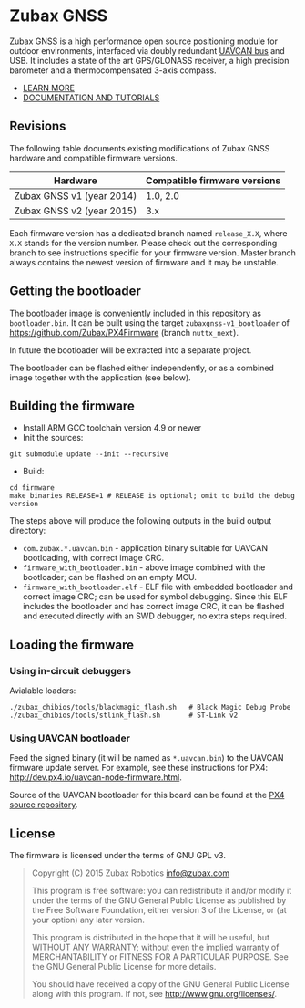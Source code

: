 Zubax GNSS
==========

Zubax GNSS is a high performance open source positioning module for outdoor environments,
interfaced via doubly redundant [UAVCAN bus](http://uavcan.org) and USB.
It includes a state of the art GPS/GLONASS receiver, a high precision barometer and a thermocompensated 3-axis compass.

* [LEARN MORE](http://zubax.com/product/zubax-gnss)
* [DOCUMENTATION AND TUTORIALS](http://docs.zubax.com/Zubax_GNSS)

## Revisions

The following table documents existing modifications of Zubax GNSS hardware and compatible firmware versions.

Hardware                        | Compatible firmware versions
--------------------------------|------------------------------
Zubax GNSS v1 (year 2014)       | 1.0, 2.0
Zubax GNSS v2 (year 2015)       | 3.x

Each firmware version has a dedicated branch named `release_X.X`, where `X.X` stands for the version number.
Please check out the corresponding branch to see instructions specific for your firmware version.
Master branch always contains the newest version of firmware and it may be unstable.

## Getting the bootloader

The bootloader image is conveniently included in this repository as `bootloader.bin`.
It can be built using the target `zubaxgnss-v1_bootloader` of <https://github.com/Zubax/PX4Firmware>
(branch `nuttx_next`).

In future the bootloader will be extracted into a separate project.

The bootloader can be flashed either independently, or as a combined image together with the application (see below).

## Building the firmware

* Install ARM GCC toolchain version 4.9 or newer
* Init the sources:
```shell
git submodule update --init --recursive
```
* Build:
```shell
cd firmware
make binaries RELEASE=1 # RELEASE is optional; omit to build the debug version
```

The steps above will produce the following outputs in the build output directory:

* `com.zubax.*.uavcan.bin` - application binary suitable for UAVCAN bootloading, with correct image CRC.
* `firmware_with_bootloader.bin` - above image combined with the bootloader; can be flashed on an empty MCU.
* `firmware_with_bootloader.elf` - ELF file with embedded bootloader and correct image CRC; can be used for symbol
debugging. Since this ELF includes the bootloader and has correct image CRC, it can be flashed and executed directly
with an SWD debugger, no extra steps required.

## Loading the firmware

### Using in-circuit debuggers

Avialable loaders:

```shell
./zubax_chibios/tools/blackmagic_flash.sh   # Black Magic Debug Probe
./zubax_chibios/tools/stlink_flash.sh       # ST-Link v2
```

### Using UAVCAN bootloader

Feed the signed binary (it will be named as `*.uavcan.bin`) to the UAVCAN firmware update server.
For example, see these instructions for PX4: <http://dev.px4.io/uavcan-node-firmware.html>.

Source of the UAVCAN bootloader for this board can be found at the
[PX4 source repository](https://github.com/PX4/Firmware).

## License

The firmware is licensed under the terms of GNU GPL v3.

> Copyright (C) 2015 Zubax Robotics info@zubax.com
>
> This program is free software: you can redistribute it and/or modify it under the terms of the
> GNU General Public License as published by the Free Software Foundation, either version 3 of the License,
> or (at your option) any later version.
>
> This program is distributed in the hope that it will be useful, but WITHOUT ANY WARRANTY;
> without even the implied warranty of MERCHANTABILITY or FITNESS FOR A PARTICULAR PURPOSE.
> See the GNU General Public License for more details.
>
> You should have received a copy of the GNU General Public License along with this program.
> If not, see http://www.gnu.org/licenses/.
